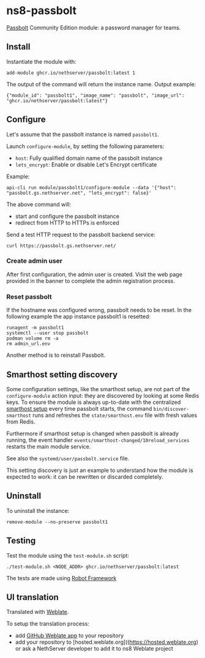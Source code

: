# ns8-passbolt

[Passbolt](https://www.passbolt.com/) Community Edition module: a password manager for teams.

## Install

Instantiate the module with:

    add-module ghcr.io/nethserver/passbolt:latest 1

The output of the command will return the instance name.
Output example:

    {"module_id": "passbolt1", "image_name": "passbolt", "image_url": "ghcr.io/nethserver/passbolt:latest"}

## Configure

Let's assume that the passbolt instance is named `passbolt1`.

Launch `configure-module`, by setting the following parameters:
- `host`: Fully qualified domain name of the passbolt instance
- `lets_encrypt`: Enable or disable Let's Encrypt certificate

Example:

    api-cli run module/passbolt1/configure-module --data '{"host": "passbolt.gs.nethserver.net", "lets_encrypt": false}'

The above command will:

- start and configure the passbolt instance
- redirect from HTTP to HTTPs is enforced

Send a test HTTP request to the passbolt backend service:

    curl https://passbolt.gs.nethserver.net/


### Create admin user

After first configuration, the admin user is created.
Visit the web page provided in the banner to complete the admin registration process.

### Reset passbolt

If the hostname was configured wrong, passbolt needs to be reset. In the following example the app instance passbolt1 is resetted:

```
runagent -m passbolt1
systemctl --user stop passbolt
podman volume rm -a
rm admin_url.env
```

Another method is to reinstall Passbolt.

## Smarthost setting discovery

Some configuration settings, like the smarthost setup, are not part of the
`configure-module` action input: they are discovered by looking at some
Redis keys.  To ensure the module is always up-to-date with the
centralized [smarthost
setup](https://nethserver.github.io/ns8-core/core/smarthost/) every time
passbolt starts, the command `bin/discover-smarthost` runs and refreshes
the `state/smarthost.env` file with fresh values from Redis.

Furthermore if smarthost setup is changed when passbolt is already
running, the event handler `events/smarthost-changed/10reload_services`
restarts the main module service.

See also the `systemd/user/passbolt.service` file.

This setting discovery is just an example to understand how the module is
expected to work: it can be rewritten or discarded completely.

## Uninstall

To uninstall the instance:

    remove-module --no-preserve passbolt1

## Testing

Test the module using the `test-module.sh` script:


    ./test-module.sh <NODE_ADDR> ghcr.io/nethserver/passbolt:latest

The tests are made using [Robot Framework](https://robotframework.org/)

## UI translation

Translated with [Weblate](https://hosted.weblate.org/projects/ns8/).

To setup the translation process:

- add [GitHub Weblate app](https://docs.weblate.org/en/latest/admin/continuous.html#github-setup) to your repository
- add your repository to [hosted.weblate.org]((https://hosted.weblate.org) or ask a NethServer developer to add it to ns8 Weblate project
